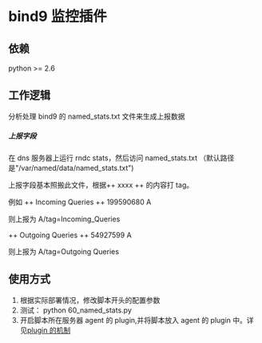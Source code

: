 bind9 监控插件
================================

依赖
--------------------------------
python >= 2.6

工作逻辑
--------------------------------
分析处理 bind9 的 named_stats.txt 文件来生成上报数据

##### 上报字段 #####

在 dns 服务器上运行 rndc stats，然后访问 named_stats.txt （默认路径是"/var/named/data/named_stats.txt")

上报字段基本照搬此文件，根据++ xxxx ++ 的内容打 tag。

例如
++ Incoming Queries ++
           199590680 A

则上报为 A/tag=Incoming_Queries

++ Outgoing Queries ++
            54927599 A

则上报为 A/tag=Outgoing Queries



使用方式
--------------------------------
1. 根据实际部署情况，修改脚本开头的配置参数
2. 测试： python 60_named_stats.py
3. 开启脚本所在服务器 agent 的 plugin,并将脚本放入 agent 的 plugin 中。详见[plugin 的机制](http://book.open-falcon.com/zh/philosophy/plugin.html)

